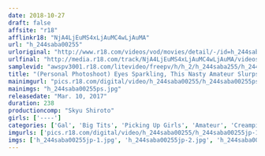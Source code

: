 ```yaml
---
date: 2018-10-27
draft: false
affsite: "r18"
afflinkr18: "NjA4LjEuMS4xLjAuMC4wLjAuMA"
url: "h_244saba00255"
urloriginal: "http://www.r18.com/videos/vod/movies/detail/-/id=h_244saba00255"
urlfinal: "http://media.r18.com/track/NjA4LjEuMS4xLjAuMC4wLjAuMA/videos/vod/movies/detail/-/id=h_244saba00255"
samplevid: "awspv3001.r18.com/litevideo/freepv/h/h_2/h_244saba255/h_244saba255_dmb_w.mp4"
title: "(Personal Photoshoot) Eyes Sparkling, This Nasty Amateur Slurps on a Cock with Her Panties Already Soaked in Her Love Juice! When She Puts the Cock into Her Pussy Raw, It Feels so Good in Her Exquisite Cunt that He Gives Her an Explosive Creampie!"
mainimgurl: "pics.r18.com/digital/video/h_244saba00255/h_244saba00255ps.jpg"
mainimgs: "h_244saba00255ps.jpg"
releasedate: "Mar. 10, 2017"
duration: 238
productioncomp: "Skyu Shiroto"
girls: ['----']
categories: ['Gal', 'Big Tits', 'Picking Up Girls', 'Amateur', 'Creampie', 'Gonzo', 'Over 4 Hours', 'Hi-Def']
imgurls: ['pics.r18.com/digital/video/h_244saba00255/h_244saba00255jp-1.jpg', 'pics.r18.com/digital/video/h_244saba00255/h_244saba00255jp-2.jpg', 'pics.r18.com/digital/video/h_244saba00255/h_244saba00255jp-3.jpg', 'pics.r18.com/digital/video/h_244saba00255/h_244saba00255jp-4.jpg', 'pics.r18.com/digital/video/h_244saba00255/h_244saba00255jp-5.jpg', 'pics.r18.com/digital/video/h_244saba00255/h_244saba00255jp-6.jpg', 'pics.r18.com/digital/video/h_244saba00255/h_244saba00255jp-7.jpg', 'pics.r18.com/digital/video/h_244saba00255/h_244saba00255jp-8.jpg', 'pics.r18.com/digital/video/h_244saba00255/h_244saba00255jp-9.jpg', 'pics.r18.com/digital/video/h_244saba00255/h_244saba00255jp-10.jpg', 'pics.r18.com/digital/video/h_244saba00255/h_244saba00255jp-11.jpg', 'pics.r18.com/digital/video/h_244saba00255/h_244saba00255jp-12.jpg', 'pics.r18.com/digital/video/h_244saba00255/h_244saba00255jp-13.jpg', 'pics.r18.com/digital/video/h_244saba00255/h_244saba00255jp-14.jpg', 'pics.r18.com/digital/video/h_244saba00255/h_244saba00255jp-15.jpg', 'pics.r18.com/digital/video/h_244saba00255/h_244saba00255jp-16.jpg', 'pics.r18.com/digital/video/h_244saba00255/h_244saba00255jp-17.jpg', 'pics.r18.com/digital/video/h_244saba00255/h_244saba00255jp-18.jpg', 'pics.r18.com/digital/video/h_244saba00255/h_244saba00255jp-19.jpg', 'pics.r18.com/digital/video/h_244saba00255/h_244saba00255jp-20.jpg']
imgs: ['h_244saba00255jp-1.jpg', 'h_244saba00255jp-2.jpg', 'h_244saba00255jp-3.jpg', 'h_244saba00255jp-4.jpg', 'h_244saba00255jp-5.jpg', 'h_244saba00255jp-6.jpg', 'h_244saba00255jp-7.jpg', 'h_244saba00255jp-8.jpg', 'h_244saba00255jp-9.jpg', 'h_244saba00255jp-10.jpg', 'h_244saba00255jp-11.jpg', 'h_244saba00255jp-12.jpg', 'h_244saba00255jp-13.jpg', 'h_244saba00255jp-14.jpg', 'h_244saba00255jp-15.jpg', 'h_244saba00255jp-16.jpg', 'h_244saba00255jp-17.jpg', 'h_244saba00255jp-18.jpg', 'h_244saba00255jp-19.jpg', 'h_244saba00255jp-20.jpg']
---
```

